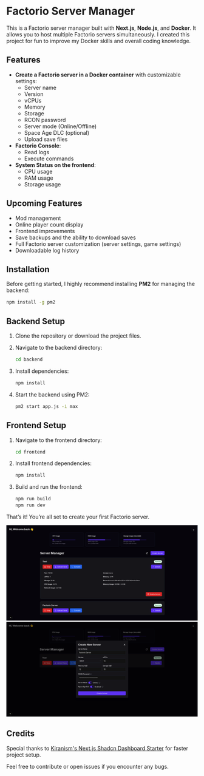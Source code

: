# Factorio Server Manager

This is a Factorio server manager built with **Next.js**, **Node.js**, and **Docker**. It allows you to host multiple Factorio servers simultaneously. I created this project for fun to improve my Docker skills and overall coding knowledge.

## Features

- **Create a Factorio server in a Docker container** with customizable settings:
  - Server name
  - Version
  - vCPUs
  - Memory
  - Storage
  - RCON password
  - Server mode (Online/Offline)
  - Space Age DLC (optional)
  - Upload save files
- **Factorio Console**:
  - Read logs
  - Execute commands
- **System Status on the frontend**:
  - CPU usage
  - RAM usage
  - Storage usage

## Upcoming Features

- Mod management
- Online player count display
- Frontend improvements
- Save backups and the ability to download saves
- Full Factorio server customization (server settings, game settings)
- Downloadable log history

## Installation

Before getting started, I highly recommend installing **PM2** for managing the backend:

```bash
npm install -g pm2
 ```
## Backend Setup

1. Clone the repository or download the project files.
2. Navigate to the backend directory:

   ```bash
   cd backend
   ```

3. Install dependencies:

   ```bash
   npm install
   ```

4. Start the backend using PM2:

   ```bash
   pm2 start app.js -i max
   ```

## Frontend Setup

1. Navigate to the frontend directory:

   ```bash
   cd frontend
   ```

2. Install frontend dependencies:

   ```bash
   npm install
   ```

3. Build and run the frontend:

   ```bash
   npm run build
   npm run dev
   ```

That’s it! You’re all set to create your first Factorio server.

![Screenshot](screenshots/sc2.png)
![Screenshot](screenshots/sc1.png)



## Credits

Special thanks to [Kiranism's Next.js Shadcn Dashboard Starter](https://github.com/Kiranism/next-shadcn-dashboard-starter) for faster project setup.

Feel free to contribute or open issues if you encounter any bugs.
